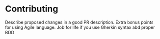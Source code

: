 
# Contributing

Describe proposed changes in a good PR description.
Extra bonus points for using Agile language.
Job for life if you use Gherkin syntax abd proper BDD